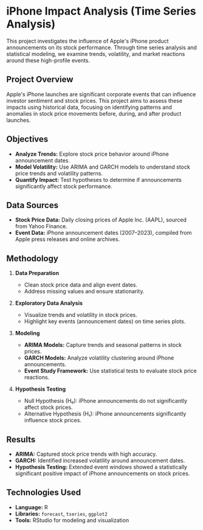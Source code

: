 # iPhone Impact Analysis (Time Series Analysis)

This project investigates the influence of Apple's iPhone product announcements on its stock performance. Through time series analysis and statistical modeling, we examine trends, volatility, and market reactions around these high-profile events.

## Project Overview

Apple's iPhone launches are significant corporate events that can influence investor sentiment and stock prices. This project aims to assess these impacts using historical data, focusing on identifying patterns and anomalies in stock price movements before, during, and after product launches.

## Objectives

- **Analyze Trends:** Explore stock price behavior around iPhone announcement dates.
- **Model Volatility:** Use ARIMA and GARCH models to understand stock price trends and volatility patterns.
- **Quantify Impact:** Test hypotheses to determine if announcements significantly affect stock performance.

## Data Sources

- **Stock Price Data:** Daily closing prices of Apple Inc. (AAPL), sourced from Yahoo Finance.
- **Event Data:** iPhone announcement dates (2007–2023), compiled from Apple press releases and online archives.

## Methodology

1. **Data Preparation**
   - Clean stock price data and align event dates.
   - Address missing values and ensure stationarity.

2. **Exploratory Data Analysis**
   - Visualize trends and volatility in stock prices.
   - Highlight key events (announcement dates) on time series plots.

3. **Modeling**
   - **ARIMA Models:** Capture trends and seasonal patterns in stock prices.
   - **GARCH Models:** Analyze volatility clustering around iPhone announcements.
   - **Event Study Framework:** Use statistical tests to evaluate stock price reactions.

4. **Hypothesis Testing**
   - Null Hypothesis (H₀): iPhone announcements do not significantly affect stock prices.
   - Alternative Hypothesis (H₁): iPhone announcements significantly influence stock prices.

## Results

- **ARIMA:** Captured stock price trends with high accuracy.
- **GARCH:** Identified increased volatility around announcement dates.
- **Hypothesis Testing:** Extended event windows showed a statistically significant positive impact of iPhone announcements on stock prices.

## Technologies Used

- **Language:** R
- **Libraries:** `forecast`, `tseries`, `ggplot2`
- **Tools:** RStudio for modeling and visualization



